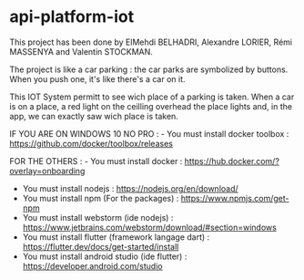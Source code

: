 # api-platform-iot

This project has been done by ElMehdi BELHADRI, Alexandre LORIER, Rémi MASSENYA and Valentin STOCKMAN.

The project is like a car parking : the car parks are symbolized by buttons. When you push one, it's like there's a car on it.

This IOT System permitt to see wich place of a parking is taken.
When a car is on a place, a red light on the ceilling overhead the place lights and, in the app, we can exactly saw wich place is taken.


IF YOU ARE ON WINDOWS 10 NO PRO :
    - You must install docker toolbox : https://github.com/docker/toolbox/releases

FOR THE OTHERS :
    - You must install docker : https://hub.docker.com/?overlay=onboarding

- You must install nodejs : https://nodejs.org/en/download/
- You must install npm (For the packages) : https://www.npmjs.com/get-npm
- You must install webstorm (ide nodejs) : https://www.jetbrains.com/webstorm/download/#section=windows
- You must install flutter (framework langage dart) : https://flutter.dev/docs/get-started/install
- You must install android studio (ide flutter) : https://developer.android.com/studio
